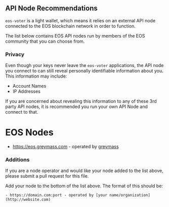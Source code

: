 ## API Node Recommendations

`eos-voter` is a light wallet, which means it relies on an external API node connected to the EOS blockchain network in order to function.

The list below contains EOS API nodes run by members of the EOS community that you can choose from.

### Privacy

Even though your keys never leave the `eos-voter` applications, the API node you connect to can still reveal personally identifiable information about you. This information may include:

- Account Names
- IP Addresses

If you are concerned about revealing this information to any of these 3rd party API nodes, it is recommended you run your own API Node and connect to that.

# EOS Nodes

- https://eos.greymass.com - operated by [greymass](https://greymass.com)

### Additions

If you are a node operator and would like your node added to the list above, please submit a pull request for this file.

Add your node to the bottom of the list above. The format of this should be:

```
- https://domain.com:port - operated by [your name/organization](http://website.com)
```

